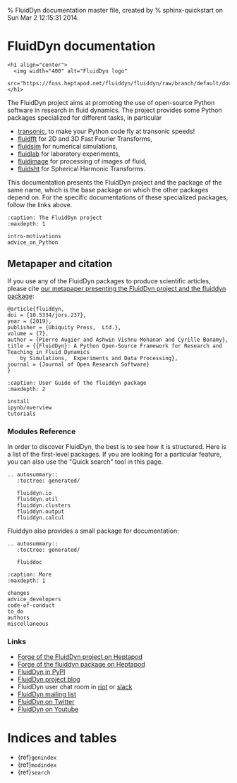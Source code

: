 % FluidDyn documentation master file, created by
% sphinx-quickstart on Sun Mar  2 12:15:31 2014.

# FluidDyn documentation

```{raw} html
<h1 align="center">
  <img width="400" alt="FluidDyn logo"
  src="https://foss.heptapod.net/fluiddyn/fluiddyn/raw/branch/default/doc/logo.png">
</h1>
```

The FluidDyn project aims at promoting the use of open-source Python software
in research in fluid dynamics.  The project provides some Python packages
specialized for different tasks, in particular

- [transonic](http://transonic.readthedocs.org), to make your Python code fly
  at transonic speeds!
- [fluidfft](http://fluidfft.readthedocs.org) for 2D and 3D Fast Fourier
  Transforms,
- [fluidsim](http://fluidsim.readthedocs.org) for numerical simulations,
- [fluidlab](http://fluidlab.readthedocs.org) for laboratory experiments,
- [fluidimage](http://fluidimage.readthedocs.io) for processing of images of
  fluid,
- [fluidsht](http://fluidsht.readthedocs.org) for Spherical Harmonic
  Transforms.

This documentation presents the FluidDyn project and the package of the same
name, which is the base package on which the other packages depend on. For the
specific documentations of these specialized packages, follow the links above.

```{toctree}
:caption: The FluidDyn project
:maxdepth: 1

intro-motivations
advice_on_Python
```

## Metapaper and citation

If you use any of the FluidDyn packages to produce scientific articles, please
cite [our metapaper presenting the FluidDyn project and the fluiddyn package](https://openresearchsoftware.metajnl.com/articles/10.5334/jors.237/):

```
@article{fluiddyn,
doi = {10.5334/jors.237},
year = {2019},
publisher = {Ubiquity Press,  Ltd.},
volume = {7},
author = {Pierre Augier and Ashwin Vishnu Mohanan and Cyrille Bonamy},
title = {{FluidDyn}: A Python Open-Source Framework for Research and Teaching in Fluid Dynamics
    by Simulations,  Experiments and Data Processing},
journal = {Journal of Open Research Software}
}
```

```{toctree}
:caption: User Guide of the fluiddyn package
:maxdepth: 2

install
ipynb/overview
tutorials
```

### Modules Reference

In order to discover FluidDyn, the best is to see how it is structured. Here is
a list of the first-level packages.  If you are looking for a particular
feature, you can also use the "Quick search" tool in this page.

```{eval-rst}
.. autosummary::
   :toctree: generated/

   fluiddyn.io
   fluiddyn.util
   fluiddyn.clusters
   fluiddyn.output
   fluiddyn.calcul
```

Fluiddyn also provides a small package for documentation:

```{eval-rst}
.. autosummary::
   :toctree: generated/

   fluiddoc
```

```{toctree}
:caption: More
:maxdepth: 1

changes
advice_developers
code-of-conduct
to_do
authors
miscellaneous
```

### Links

- [Forge of the FluidDyn project on Heptapod](https://foss.heptapod.net/fluiddyn)
- [Forge of the fluiddyn package on Heptapod](https://foss.heptapod.net/fluiddyn/fluiddyn)
- [FluidDyn in PyPI](https://pypi.org/project/fluiddyn/)
- [FluidDyn project blog](https://fluiddyn.bitbucket.io/)
- FluidDyn user chat room in
  [riot](https://riot.im/app/#/room/#fluiddyn-users:matrix.org) or
  [slack](https://fluiddyn.slack.com)
- [FluidDyn mailing list](https://www.freelists.org/list/fluiddyn)
- [FluidDyn on Twitter](https://twitter.com/pyfluiddyn)
- [FluidDyn on Youtube](https://www.youtube.com/channel/UCPhRtVq1v4HtcecEdEOcXBw)

# Indices and tables

- {ref}`genindex`
- {ref}`modindex`
- {ref}`search`
